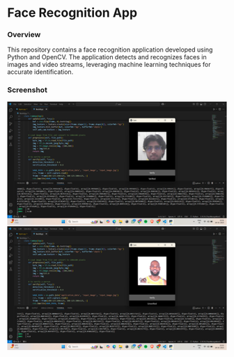 # Face Recognition App
### Overview
This repository contains a face recognition application developed using Python and OpenCV. The application detects and recognizes faces in images and video streams, leveraging machine learning techniques for accurate identification.

### Screenshot
![App Screenshot](Screenshots/Screenshot1.png)
![App Screenshot](Screenshots/Screenshot2.png)
